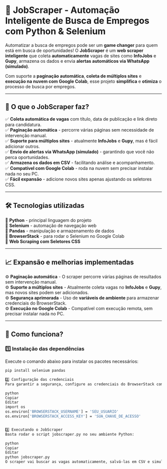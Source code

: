 # 🚀 JobScraper - Automação Inteligente de Busca de Empregos com Python & Selenium

Automatizar a busca de empregos pode ser um **game changer** para quem está em busca de oportunidades! O **JobScraper** é um **web scraper inteligente** que coleta **automaticamente** vagas de sites como **InfoJobs** e **Gupy**, armazena os dados e envia **alertas automáticos via WhatsApp (simulado)**.  

Com suporte a **paginação automática**, **coleta de múltiplos sites** e **execução na nuvem com Google Colab**, esse projeto **simplifica** e **otimiza** o processo de busca por empregos.  

---

## 📌 **O que o JobScraper faz?**

✅ **Coleta automática de vagas** com título, data de publicação e link direto para candidatura.  
✅ **Paginação automática** - percorre várias páginas sem necessidade de intervenção manual.  
✅ **Suporte para múltiplos sites** - atualmente **InfoJobs** e **Gupy**, mas é fácil adicionar outros.  
✅ **Envio de alertas via WhatsApp (simulado)** - garantindo que você não perca oportunidades.  
✅ **Armazena os dados em CSV** - facilitando análise e acompanhamento.  
✅ **Compatível com Google Colab** - roda na nuvem sem precisar instalar nada no seu PC.  
✅ **Fácil expansão** - adicione novos sites apenas ajustando os seletores CSS.  

---

## 🛠 **Tecnologias utilizadas**

🔹 **Python** - principal linguagem do projeto  
🔹 **Selenium** - automação de navegação web  
🔹 **Pandas** - manipulação e armazenamento de dados  
🔹 **BrowserStack** - para rodar o Selenium no Google Colab  
🔹 **Web Scraping com Seletores CSS**  

---

## 📈 **Expansão e melhorias implementadas**

⚙️ **Paginação automática** - O scraper percorre várias páginas de resultados sem intervenção manual.  
⚙️ **Suporte a múltiplos sites** - Atualmente coleta vagas no **InfoJobs** e **Gupy**, mas novos sites podem ser adicionados.  
⚙️ **Segurança aprimorada** - Uso de **variáveis de ambiente** para armazenar credenciais do BrowserStack.  
⚙️ **Execução no Google Colab** - Compatível com execução remota, sem precisar instalar nada no PC.  

---

## 📌 **Como funciona?**

### **1️⃣ Instalação das dependências**
Execute o comando abaixo para instalar os pacotes necessários:
```bash
pip install selenium pandas

2️⃣ Configuração das credenciais
Para garantir a segurança, configure as credenciais do BrowserStack como variáveis de ambiente:

python
Copiar
Editar
import os
os.environ['BROWSERSTACK_USERNAME'] = 'SEU_USUARIO'
os.environ['BROWSERSTACK_ACCESS_KEY'] = 'SUA_CHAVE_DE_ACESSO'


3️⃣ Executando o JobScraper
Basta rodar o script jobscraper.py no seu ambiente Python:

python
Copiar
Editar
python jobscraper.py
O scraper vai buscar as vagas automaticamente, salvá-las em CSV e simular alertas via WhatsApp.



